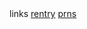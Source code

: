 　

links
[rentry](https://rentry.co/charchar) [prns](https://pronouns.cc/@charlotteemily)

　　　　　　　　 　　　　　　　　

　　　　　　　　 　　　　　　　　 　　　　　
